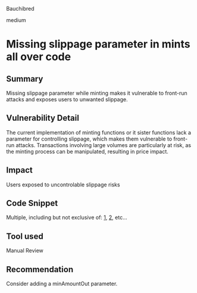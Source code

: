 Bauchibred

medium

# Missing slippage parameter in mints all over code


## Summary

Missing slippage parameter while minting makes it vulnerable to front-run attacks and exposes users to unwanted slippage.

## Vulnerability Detail

The current implementation of minting functions or it sister functions lack a parameter for controlling slippage, which makes them vulnerable to front-run attacks. Transactions involving large volumes are particularly at risk, as the minting process can be manipulated, resulting in price impact.

## Impact

Users exposed to uncontrolable slippage risks

## Code Snippet

Multiple, including but not exclusive of: [1](https://github.com/sherlock-audit/2023-06-arrakis/blob/9594cf930307ebbfe5cae4f8ad9e9b40b26c9fec/v2-core/contracts/ArrakisV2Resolver.sol#L137-L207), [2](https://github.com/sherlock-audit/2023-06-arrakis/blob/9594cf930307ebbfe5cae4f8ad9e9b40b26c9fec/v2-core/contracts/ArrakisV2.sol#L398), etc...

## Tool used

Manual Review

## Recommendation

Consider adding a minAmountOut parameter.
